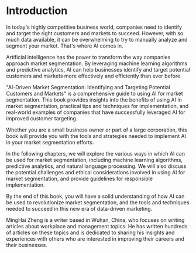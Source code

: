 # Introduction

In today's highly competitive business world, companies need to identify and target the right customers and markets to succeed. However, with so much data available, it can be overwhelming to try to manually analyze and segment your market. That's where AI comes in.

Artificial intelligence has the power to transform the way companies approach market segmentation. By leveraging machine learning algorithms and predictive analytics, AI can help businesses identify and target potential customers and markets more effectively and efficiently than ever before.

"AI-Driven Market Segmentation: Identifying and Targeting Potential Customers and Markets" is a comprehensive guide to using AI for market segmentation. This book provides insights into the benefits of using AI in market segmentation, practical tips and techniques for implementation, and real-world examples of companies that have successfully leveraged AI for improved customer targeting.

Whether you are a small business owner or part of a large corporation, this book will provide you with the tools and strategies needed to implement AI in your market segmentation efforts.

In the following chapters, we will explore the various ways in which AI can be used for market segmentation, including machine learning algorithms, predictive analytics, and natural language processing. We will also discuss the potential challenges and ethical considerations involved in using AI for market segmentation, and provide guidelines for responsible implementation.

By the end of this book, you will have a solid understanding of how AI can be used to revolutionize market segmentation, and the tools and techniques needed to succeed in this new era of data-driven marketing.

MingHai Zheng is a writer based in Wuhan, China, who focuses on writing articles about workplace and management topics. He has written hundreds of articles on these topics and is dedicated to sharing his insights and experiences with others who are interested in improving their careers and their businesses.
